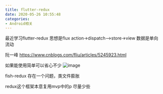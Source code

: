 ```yaml
---
title: flutter-redux
date: 2020-05-26 10:55:48
categories:
- Android相关
---
```

最近学习flutter-redux 
思想是flux
action->dispatch-->store->view
数据是单向流动

阮一峰
https://www.cnblogs.com/fliu/articles/5245923.html

如果能使用简单可以省心不少
![image](http://upload-images.jianshu.io/upload_images/5526061-5ba2b0632f4ae553.png?imageMogr2/auto-orient/strip%7CimageView2/2/w/1240)

fish-redux 存在一个问题，类文件膨胀

redux这个框架本意复用mvp中的p
尽量少些

